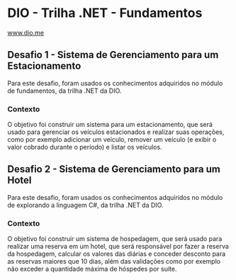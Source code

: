 # DIO - Trilha .NET - Fundamentos
www.dio.me

## Desafio 1 - Sistema de Gerenciamento para um Estacionamento
Para este desafio, foram usados os conhecimentos adquiridos no módulo de fundamentos, da trilha .NET da DIO.

### Contexto
O objetivo foi construir um sistema para um estacionamento, que será usado para gerenciar os veículos estacionados e realizar suas operações, como por exemplo adicionar um veículo, remover um veículo (e exibir o valor cobrado durante o período) e listar os veículos.

## Desafio 2 - Sistema de Gerenciamento para um Hotel
Para este desafio, foram usados os conhecimentos adquiridos no módulo de explorando a linguagem C#, da trilha .NET da DIO.

### Contexto
O objetivo foi construir um sistema de hospedagem, que será usado para realizar uma reserva em um hotel, que será responsável por fazer a reserva da hospedagem, calcular os valores das diárias e conceder desconto para as reservas maiores que 10 dias, além das validações como por exemplo não exceder a quantidade máxima de hóspedes por suíte.

